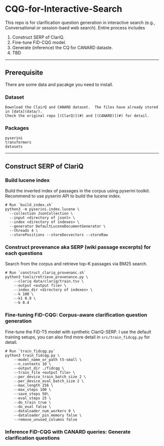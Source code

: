 # CQG-for-Interactive-Search

This repo is for clarification question generation in interactive search (e.g., Conversational or session-baed web search).
Entire process includes

1. Construct SERP of ClariQ.
2. Fine-tune FiD-CQG model.
3. Generate (inference) the CQ for CANARD dataste.
4. TBD

---
## Prerequisite
There are some data and pacakge you need to install.

### Dataset
```
Download the ClairQ and CANARD dataset.  The files have already stored in [data](data/).
Check the original repo [(ClarQ)](#) and [(CANARD)](#) for detail.
```

### Packages
```
pyserini
transformers 
datasets
```
---

## Construct SERP of ClariQ

### Build lucene index 
Build the inverted index of passages in the corpus using pyserini toolkit.
Recommend to use pyserini API to build the lucene index.
```
# Run `build_index.sh`
python3 -m pyserini.index.lucene \
  --collection JsonCollection \
  --input <directory of jsonl> \
  --index <directory of indexes> \
  --generator DefaultLuceneDocumentGenerator \
  --threads 4 \
  --storePositions --storeDocvectors --storeRaw
```
### Construct provenance aka SERP (wiki passage excerpts) for each questions
Search from the corpus and retrieve top-K passages via BM25 search.
```
# Run `construct_clariq_provenanc.sh`
python3 tools/retrieve_provenance.py \
    --clariq data/clariq/train.tsv \
    --output <output file> \
    --index_dir <directory of indexes> \
    --k 100 \
    --k1 0.9 \
    --b 0.4
```

### Fine-tuning FiD-CQG: Corpus-aware clarification question generation
Fine-tune the FiD-T5 model with synthetic ClariQ-SERP.
I use the default training setups, you can also find more detail in `src/train_fidcqg.py` for detail.
```
# Run `train_fidcqg.py` 
python3 train_fidcqg.py \
    --model_name_or_path t5-small \
    --n_contexts 10 \
    --output_dir ./fidcqg \
    --train_file <output file> \
    --per_device_train_batch_size 2 \
    --per_device_eval_batch_size 2 \
    --max_length 256 \
    --max_steps 100 \
    --save_steps 50\
    --eval_steps 25 \
    --do_train true \
    --do_eval false \
    --dataloader_num_workers 0 \
    --dataloader_pin_memory false \
    --remove_unused_columns false
```
### Inference FiD-CQG with CANARD queries: Generate clarification questions
